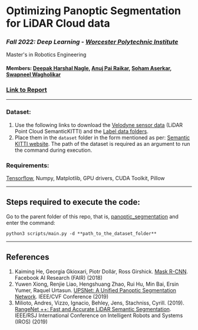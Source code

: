 # Optimizing Panoptic Segmentation for LiDAR Cloud data 

### *Fall 2022: Deep Learning - [Worcester Polytechnic Institute](https://www.wpi.edu/)*
Master's in Robotics Engineering

#### Members: [Deepak Harshal Nagle](https://github.com/deepaknagle), [Anuj Pai Raikar](https://github.com/22by7-raikar), [Soham Aserkar](https://github.com/ssaserkar), [Swapneel Wagholikar](https://github.com/swagholikar29)

### [Link to Report](./final_report.pdf)

--------------------------------------------------------------

### Dataset:

1. Use the following links to download the [Velodyne sensor data](https://www.cvlibs.net/download.php?file=data_odometry_velodyne.zip) (LiDAR Point Cloud SemanticKITTI) and the [Label data folders](http://www.semantic-kitti.org/assets/data_odometry_labels.zip). 
2. Place them in the `dataset` folder in the form mentioned as per: [Semantic KITTI website](http://www.semantic-kitti.org/dataset.html#overview). The path of the dataset is required as an argument to run the command during execution.

### Requirements:

[Tensorflow](https://www.tensorflow.org/install), Numpy, Matplotlib, GPU drivers, CUDA Toolkit, Pillow

--------------------------------------------------------------

## Steps required to execute the code:

Go to the parent folder of this repo, that is, [panoptic_segmentation](.) and enter the command:
  ```
  python3 scripts/main.py -d **path_to_the_dataset_folder**
  ```

----------------------
## References
1. Kaiming He, Georgia Gkioxari, Piotr Dollár, Ross Girshick. [Mask R-CNN](https://arxiv.org/pdf/1703.06870.pdf). Facebook AI Research (FAIR) (2018)
2. Yuwen Xiong, Renjie Liao, Hengshuang Zhao, Rui Hu, Min Bai, Ersin Yumer, Raquel Urtasun. [UPSNet: A Unified Panoptic Segmentation Network](https://openaccess.thecvf.com/content_CVPR_2019/papers/Xiong_UPSNet_A_Unified_Panoptic_Segmentation_Network_CVPR_2019_paper.pdf). IEEE/CVF Conference (2019)
3. Milioto, Andres, Vizzo, Ignacio, Behley, Jens, Stachniss, Cyrill. (2019). [RangeNet ++: Fast and Accurate LiDAR Semantic Segmentation](http://www.ipb.uni-bonn.de/wp-content/papercite-data/pdf/milioto2019iros.pdf). IEEE/RSJ International Conference on Intelligent Robots and Systems (IROS) (2019)
